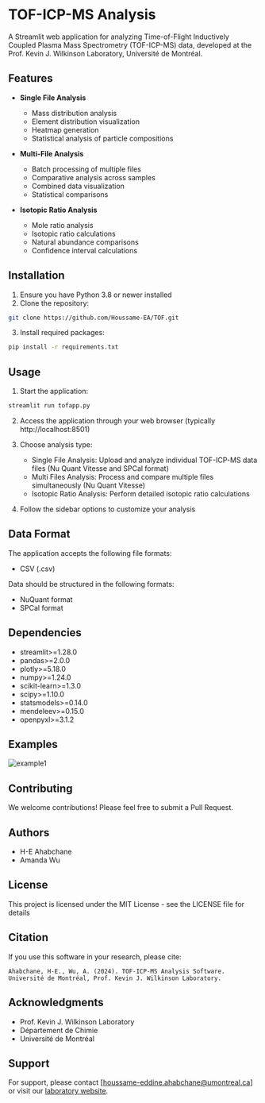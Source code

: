 # TOF-ICP-MS Analysis

A Streamlit web application for analyzing Time-of-Flight Inductively Coupled Plasma Mass Spectrometry (TOF-ICP-MS) data, developed at the Prof. Kevin J. Wilkinson Laboratory, Université de Montréal.


## Features

- **Single File Analysis**
  - Mass distribution analysis
  - Element distribution visualization
  - Heatmap generation
  - Statistical analysis of particle compositions

- **Multi-File Analysis**
  - Batch processing of multiple files
  - Comparative analysis across samples
  - Combined data visualization
  - Statistical comparisons

- **Isotopic Ratio Analysis**
  - Mole ratio analysis
  - Isotopic ratio calculations
  - Natural abundance comparisons
  - Confidence interval calculations

## Installation

1. Ensure you have Python 3.8 or newer installed
2. Clone the repository:
```bash
git clone https://github.com/Houssame-EA/TOF.git
```

3. Install required packages:
```bash
pip install -r requirements.txt
```

## Usage

1. Start the application:
```bash
streamlit run tofapp.py
```

2. Access the application through your web browser (typically http://localhost:8501)

3. Choose analysis type:
   - Single File Analysis: Upload and analyze individual TOF-ICP-MS data files (Nu Quant Vitesse and SPCal format)
   - Multi Files Analysis: Process and compare multiple files simultaneously (Nu Quant Vitesse)
   - Isotopic Ratio Analysis: Perform detailed isotopic ratio calculations

4. Follow the sidebar options to customize your analysis

## Data Format

The application accepts the following file formats:
- CSV (.csv)

Data should be structured in the following formats:
- NuQuant format
- SPCal format

## Dependencies

- streamlit>=1.28.0
- pandas>=2.0.0
- plotly>=5.18.0
- numpy>=1.24.0
- scikit-learn>=1.3.0
- scipy>=1.10.0
- statsmodels>=0.14.0
- mendeleev>=0.15.0
- openpyxl>=3.1.2

## Examples

![example1](https://github.com/user-attachments/assets/d44c135b-4aa6-4e48-8c50-0ef930528103)


## Contributing

We welcome contributions! Please feel free to submit a Pull Request.

## Authors

- H-E Ahabchane
- Amanda Wu

## License

This project is licensed under the MIT License - see the LICENSE file for details

## Citation

If you use this software in your research, please cite:
```
Ahabchane, H-E., Wu, A. (2024). TOF-ICP-MS Analysis Software. 
Université de Montréal, Prof. Kevin J. Wilkinson Laboratory.
```

## Acknowledgments

- Prof. Kevin J. Wilkinson Laboratory
- Département de Chimie
- Université de Montréal

## Support

For support, please contact [houssame-eddine.ahabchane@umontreal.ca] or visit our [laboratory website](https://kevinjwilkinson.openum.ca).
